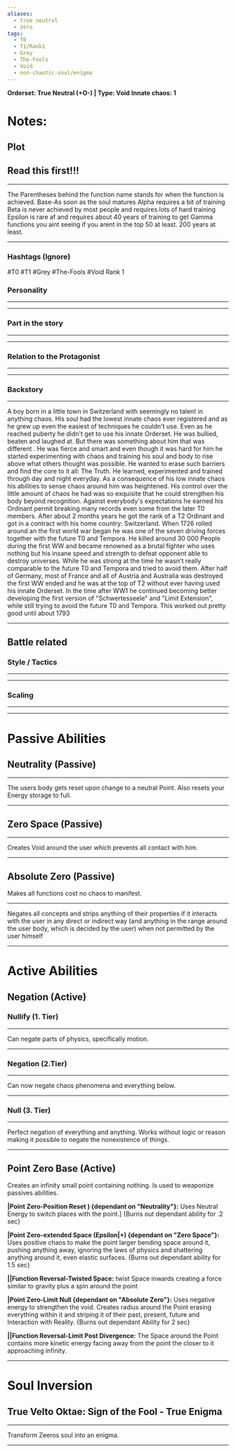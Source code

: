 ```yaml
---
aliases:
  - true neutral
  - zero
tags:
  - T0
  - T1/Rank1
  - Grey
  - The-Fools
  - Void
  - non-chaotic-soul/enigma
---
```

**Orderset: True Neutral (+O-) | Type: Void**
**Innate chaos: 1**

# Notes:
## Plot
## Read this first!!!
___
The Parentheses behind the function name stands for when the function is achieved.
Base-As soon as the soul matures
Alpha requires a bit of training 
Beta is never achieved by most people and requires lots of hard training
Epsilon is rare af and requires about 40 years of training to get
Gamma functions you aint seeing if you arent in the top 50 at least. 200 years at least.
___
### Hashtags (Ignore)
#T0 
#T1
#Grey 
#The-Fools
#Void
Rank 1
### Personality
___

___
### Part in the story
___

___
### Relation to the Protagonist
___

___
### Backstory
___
A boy born in a little town in Switzerland with seemingly no talent in anything chaos. His soul had the lowest innate chaos ever registered and as he grew up even the easiest of techniques he couldn't use. Even as he reached puberty he didn't get to use his innate Orderset. He was bullied, beaten and laughed at. 
But there was something about him that was different . He was fierce and smart and even though it was hard for him he started experimenting with chaos and training his soul and body to rise above what others thought was possible. He wanted to erase such barriers and find the core to it all: The Truth.
He learned, experimented and trained through day and night everyday. As a consequence of his low innate chaos his abilities to sense chaos around him was heightened. His control over the little amount of chaos he had was so exquisite that he could strengthen his body beyond recognition. Against everybody's expectations he earned his Ordinant permit breaking many records even some from the later T0 members. 
After about 2 months years he got the rank of a T2 Ordinant and got in a contract with his home country: Switzerland.
When 1726 rolled around an the first world war began he was one of the seven driving forces together with the future T0 and Tempora. He killed around 30 000 People during the first WW and became renowned as a brutal fighter who uses nothing but his insane speed and strength to defeat opponent able to destroy universes. While he was strong at the time he wasn't really comparable to the future T0 and Tempora and tried to avoid them. After half of Germany, most of France and all of Austria and Australia was destroyed the first WW ended and he was at the top of T2 without ever having used his innate Orderset.
In the time after WW1 he continued becoming better developing the first version of "Schwertesseele" and "Limit Extension", while still trying to avoid the future T0 and Tempora. This worked out pretty good until about 1793
___

## Battle related
### Style / Tactics
___

___
### Scaling 
___

___


# Passive Abilities
## Neutrality (Passive)
___
The users body gets reset upon change to a neutral Point.
Also resets your Energy storage to full.
___

## Zero Space (Passive)
___
Creates Void around the user which prevents all contact with him.
___


## Absolute Zero (Passive)
Makes all functions cost no chaos to manifest.
___
Negates all concepts and strips anything of their properties if it interacts with the user in any direct or indirect way (and anything in the range around the user body, which is decided by the user) when not permitted by the user himself
_________________________________________________


# Active Abilities

## Negation  (Active) 
### Nullify (1. Tier)
___
Can negate parts of physics, specifically motion.
___
### Negation (2.Tier)
___
Can now negate chaos phenomena and everything below.
___ 
### Null (3. Tier)
___
Perfect negation of everything and anything. Works without logic or reason making it possible to negate the nonexistence of things.
___ 


Point Zero Base (Active)
---------------------
Creates an infinity small point containing nothing. Is used to weaponize passives abilities.

**|Point Zero-Position Reset ) {dependant on "Neutrality"}:**
Uses Neutral Energy to switch places with the point.] 
{Burns out dependant ability for .2 sec}

**|Point Zero-extended Space (Epsilon|+) {dependant on "Zero Space"}:**
Uses positive chaos to make the point larger bending space around it, pushing anything away, ignoring the laws of physics and shattering anything around it, even elastic surfaces.
{Burns out dependant ability for 1.5 sec}

**||Function Reversal-Twisted Space:**
twist Space inwards creating a force similar to gravity plus a spin around the point

**|Point Zero-Limit Null {dependant on "Absolute Zero"}:**
Uses negative energy to strengthen the void. Creates radius around the Point erasing everything within it and striping it of their past, present, future and Interaction with Reality.
{Burns out dependant Ability for 2 sec}

**||Function Reversal-Limit Post Divergence:**
The Space around the Point contains more kinetic energy facing away from the point the closer to it approaching infinity.
_________________________________________________


# Soul Inversion
## True Velto Oktae: Sign of the Fool - True Enigma
___
Transform Zeeros soul into an enigma.
___